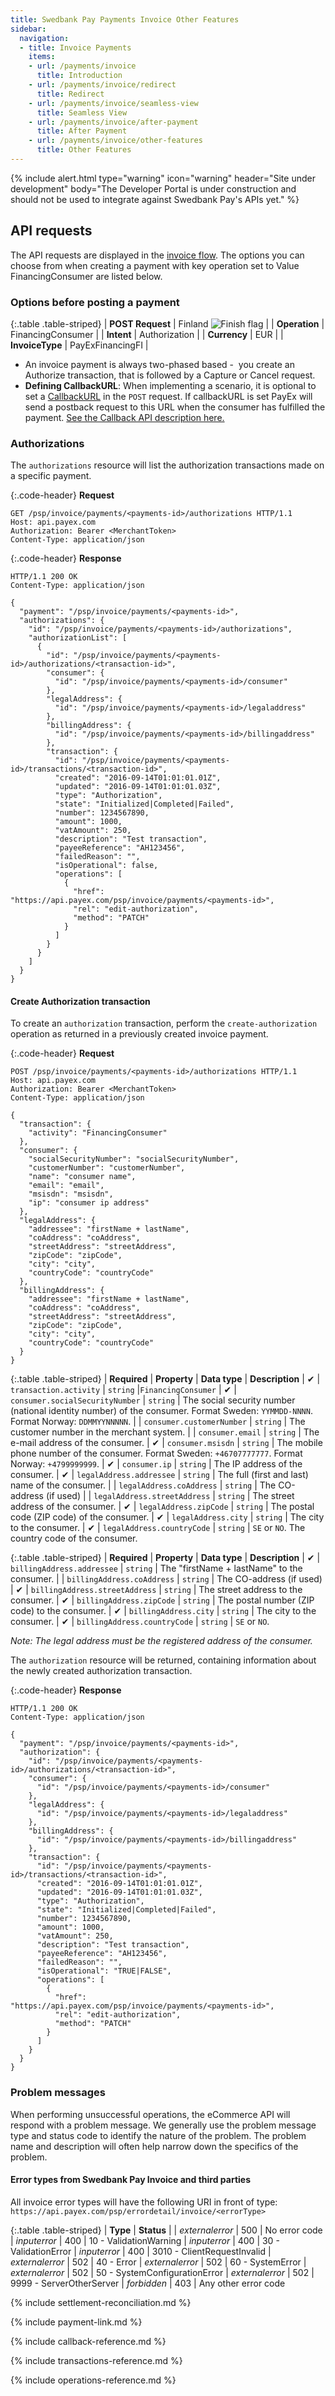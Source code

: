 ```yaml
---
title: Swedbank Pay Payments Invoice Other Features
sidebar:
  navigation:
  - title: Invoice Payments
    items:
    - url: /payments/invoice
      title: Introduction
    - url: /payments/invoice/redirect
      title: Redirect
    - url: /payments/invoice/seamless-view
      title: Seamless View
    - url: /payments/invoice/after-payment
      title: After Payment
    - url: /payments/invoice/other-features
      title: Other Features
---
```


{% include alert.html type="warning"
                      icon="warning"
                      header="Site under development"
                      body="The Developer Portal is under construction and 
                      should not be used to integrate against Swedbank Pay's 
                      APIs yet." %}

## API requests

The API requests are displayed in the [invoice flow][invoice-flow]. 
The options you can choose from when creating a payment with key operation 
set to Value FinancingConsumer are listed below.

### Options before posting a payment

{:.table .table-striped}
| **POST Request** |	Finland ![Finish flag][fi-png]  |
| **Operation** |	FinancingConsumer |
| **Intent** | Authorization |
| **Currency** | EUR |
| **InvoiceType** |	PayExFinancingFI |

*   An invoice payment is always two-phased based -  you create an Authorize 
    transaction, that is followed by a Capture or Cancel request.
*   **Defining CallbackURL**: When implementing a scenario, it is optional 
    to set a [CallbackURL][callback-api] in the `POST` request. 
    If callbackURL is set PayEx will send a postback request to this URL when 
    the consumer has fulfilled the payment. 
    [See the Callback API description here.][callback-api]

### Authorizations

The `authorizations` resource will list the authorization transactions 
made on a specific payment.

{:.code-header}
**Request**

```http
GET /psp/invoice/payments/<payments-id>/authorizations HTTP/1.1
Host: api.payex.com
Authorization: Bearer <MerchantToken>
Content-Type: application/json
```

{:.code-header}
**Response**

```http
HTTP/1.1 200 OK
Content-Type: application/json

{
  "payment": "/psp/invoice/payments/<payments-id>",
  "authorizations": {
    "id": "/psp/invoice/payments/<payments-id>/authorizations",
    "authorizationList": [
      {
        "id": "/psp/invoice/payments/<payments-id>/authorizations/<transaction-id>",
        "consumer": {
          "id": "/psp/invoice/payments/<payments-id>/consumer"
        },
        "legalAddress": {
          "id": "/psp/invoice/payments/<payments-id>/legaladdress"
        },
        "billingAddress": {
          "id": "/psp/invoice/payments/<payments-id>/billingaddress"
        },
        "transaction": {
          "id": "/psp/invoice/payments/<payments-id>/transactions/<transaction-id>",
          "created": "2016-09-14T01:01:01.01Z",
          "updated": "2016-09-14T01:01:01.03Z",
          "type": "Authorization",
          "state": "Initialized|Completed|Failed",
          "number": 1234567890,
          "amount": 1000,
          "vatAmount": 250,
          "description": "Test transaction",
          "payeeReference": "AH123456",
          "failedReason": "",
          "isOperational": false,
          "operations": [
            {
              "href": "https://api.payex.com/psp/invoice/payments/<payments-id>",
              "rel": "edit-authorization",
              "method": "PATCH"
            }
          ]
        }
      }
    ]
  }
}
```

#### Create Authorization transaction

To create an `authorization` transaction, perform the `create-authorization` 
operation as returned in a previously created invoice payment.

{:.code-header}
**Request**

```http
POST /psp/invoice/payments/<payments-id>/authorizations HTTP/1.1
Host: api.payex.com
Authorization: Bearer <MerchantToken>
Content-Type: application/json

{
  "transaction": {
    "activity": "FinancingConsumer"
  },
  "consumer": {
    "socialSecurityNumber": "socialSecurityNumber",
    "customerNumber": "customerNumber",
    "name": "consumer name",
    "email": "email",
    "msisdn": "msisdn",
    "ip": "consumer ip address"
  },
  "legalAddress": {
    "addressee": "firstName + lastName",
    "coAddress": "coAddress",
    "streetAddress": "streetAddress",
    "zipCode": "zipCode",
    "city": "city",
    "countryCode": "countryCode"
  },
  "billingAddress": {
    "addressee": "firstName + lastName",
    "coAddress": "coAddress",
    "streetAddress": "streetAddress",
    "zipCode": "zipCode",
    "city": "city",
    "countryCode": "countryCode"
  }
}
```

{:.table .table-striped}
| **Required** | **Property** | **Data type** | **Description** 
| ✔︎︎︎︎︎ | `transaction.activity` | `string` |`FinancingConsumer`
| ✔︎︎︎︎︎ | `consumer.socialSecurityNumber` | `string` | The social security number (national identity number) of the consumer. Format Sweden: `YYMMDD-NNNN`. Format Norway: `DDMMYYNNNNN`.
| | `consumer.customerNumber` | `string` | The customer number in the merchant system.
| | `consumer.email` | `string` | The e-mail address of the consumer.
| ✔︎︎︎︎︎ | `consumer.msisdn` | `string` | The mobile phone number of the consumer. Format Sweden: `+46707777777`. Format Norway: `+4799999999`.
| ✔︎︎︎︎︎ | `consumer.ip` | `string` | The IP address of the consumer.
| ✔︎︎︎︎︎ | `legalAddress.addressee` | `string` | The full (first and last) name of the consumer.
| | `legalAddress.coAddress` | `string` | The CO-address (if used)
| | `legalAddress.streetAddress` | `string` | The street address of the consumer.
| ✔︎︎︎︎︎ | `legalAddress.zipCode` | `string` | The postal code (ZIP code) of the consumer.
| ✔︎︎︎︎︎ | `legalAddress.city` | `string` | The city to the consumer.
| ✔︎︎︎︎︎ | `legalAddress.countryCode` | `string` | `SE` or `NO`. The country code of the consumer.

{:.table .table-striped}
| **Required** | **Property** | **Data type** | **Description** 
| ✔︎︎︎︎︎ | `billingAddress.addressee` | `string` | The "firstName + lastName" to the consumer.
| | `billingAddress.coAddress` | `string` | The CO-address (if used)
| ✔︎︎︎︎︎ | `billingAddress.streetAddress` | `string` | The street address to the consumer.
| ✔︎︎︎︎︎ | `billingAddress.zipCode` | `string` | The postal number (ZIP code) to the consumer.
| ✔︎︎︎︎︎ | `billingAddress.city` | `string` | The city to the consumer.
| ✔︎︎︎︎︎ | `billingAddress.countryCode` | `string` | `SE` or `NO`.

_Note: The legal address must be the registered address of the consumer._


The `authorization` resource will be returned, containing information about 
the newly created authorization transaction.

{:.code-header}
**Response**

```http
HTTP/1.1 200 OK
Content-Type: application/json

{
  "payment": "/psp/invoice/payments/<payments-id>",
  "authorization": {
    "id": "/psp/invoice/payments/<payments-id>/authorizations/<transaction-id>",
    "consumer": {
      "id": "/psp/invoice/payments/<payments-id>/consumer"
    },
    "legalAddress": {
      "id": "/psp/invoice/payments/<payments-id>/legaladdress"
    },
    "billingAddress": {
      "id": "/psp/invoice/payments/<payments-id>/billingaddress"
    },
    "transaction": {
      "id": "/psp/invoice/payments/<payments-id>/transactions/<transaction-id>",
      "created": "2016-09-14T01:01:01.01Z",
      "updated": "2016-09-14T01:01:01.03Z",
      "type": "Authorization",
      "state": "Initialized|Completed|Failed",
      "number": 1234567890,
      "amount": 1000,
      "vatAmount": 250,
      "description": "Test transaction",
      "payeeReference": "AH123456",
      "failedReason": "",
      "isOperational": "TRUE|FALSE",
      "operations": [
        {
          "href": "https://api.payex.com/psp/invoice/payments/<payments-id>",
          "rel": "edit-authorization",
          "method": "PATCH"
        }
      ]
    }
  }
}
```

### Problem messages

When performing unsuccessful operations, the eCommerce API will respond with 
a problem message. We generally use the problem message type and status code 
to identify the nature of the problem. The problem name and description will 
often help narrow down the specifics of the problem.

#### Error types from Swedbank Pay Invoice and third parties 

All invoice error types will have the following URI in front of type: 
`https://api.payex.com/psp/errordetail/invoice/<errorType>`

{:.table .table-striped}
| **Type** | **Status** | 
| *externalerror* | 500 | No error code
| *inputerror* | 400 | 10 - ValidationWarning
| *inputerror* | 400 | 30 - ValidationError
| *inputerror* | 400 | 3010 - ClientRequestInvalid
| *externalerror* | 502 | 40 - Error
| *externalerror* | 502 | 60 - SystemError
| *externalerror* | 502 | 50 - SystemConfigurationError
| *externalerror* | 502 | 9999 - ServerOtherServer
| *forbidden* | 403 | Any other error code

{% include settlement-reconciliation.md %}

{% include payment-link.md %}

{% include callback-reference.md %}

{% include transactions-reference.md %}

{% include operations-reference.md %}

[fi-png]: /assets/img/fi.png
[callback-api]: #callback
[invoice-flow]: /payments/invoice/index/#invoice-flow
